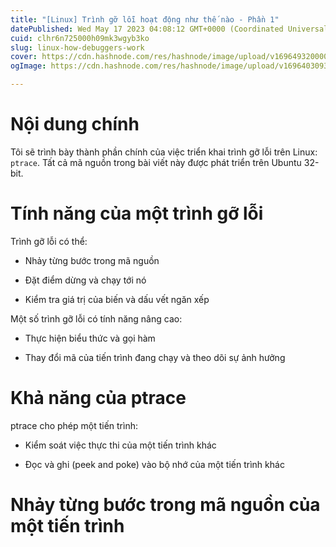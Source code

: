 ```yaml
---
title: "[Linux] Trình gỡ lỗi hoạt động như thế nào - Phần 1"
datePublished: Wed May 17 2023 04:08:12 GMT+0000 (Coordinated Universal Time)
cuid: clhr6n725000h09mk3wgyb3ko
slug: linux-how-debuggers-work
cover: https://cdn.hashnode.com/res/hashnode/image/upload/v1696493200003/26861d05-e5a3-49a2-9343-c4d5e5b33643.png
ogImage: https://cdn.hashnode.com/res/hashnode/image/upload/v1696403093867/7b255503-f2b8-4f33-83af-4cf500ffa417.png

---
```


# Nội dung chính

Tôi sẽ trình bày thành phần chính của việc triển khai trình gỡ lỗi trên Linux: `ptrace`. Tất cả mã nguồn trong bài viết này được phát triển trên Ubuntu 32-bit.

# Tính năng của một trình gỡ lỗi

Trình gỡ lỗi có thể:

* Nhảy từng bước trong mã nguồn
    
* Đặt điểm dừng và chạy tới nó
    
* Kiểm tra giá trị của biến và dấu vết ngăn xếp
    

Một số trình gỡ lỗi có tính năng nâng cao:

* Thực hiện biểu thức và gọi hàm
    
* Thay đổi mã của tiến trình đang chạy và theo dõi sự ảnh hưởng
    

# Khả năng của ptrace

ptrace cho phép một tiến trình:

* Kiểm soát việc thực thi của một tiến trình khác
    
* Đọc và ghi (peek and poke) vào bộ nhớ của một tiến trình khác
    

# Nhảy từng bước trong mã nguồn của một tiến trình